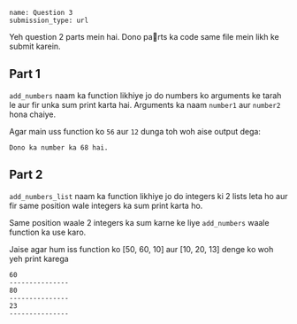 ```ngMeta
name: Question 3
submission_type: url
```

Yeh question 2 parts mein hai. Dono parts ka code same file mein likh ke submit karein.

## Part 1

`add_numbers` naam ka function likhiye jo do numbers ko arguments ke tarah le aur fir unka sum print karta hai. Arguments ka naam `number1` aur `number2` hona chaiye.

Agar main uss function ko `56` aur `12` dunga toh woh aise output dega:

```
Dono ka number ka 68 hai.
```

## Part 2
`add_numbers_list` naam ka function likhiye jo do integers ki 2 lists leta ho aur fir same position wale integers ka sum print karta ho.

Same position waale 2 integers ka sum karne ke liye `add_numbers` waale function ka use karo.

Jaise agar hum iss function ko [50, 60, 10] aur [10, 20, 13] denge ko woh yeh print karega

```
60
---------------
80
---------------
23
---------------
```
